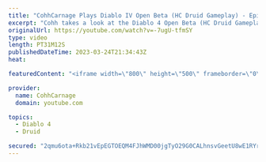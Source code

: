 ```yaml
---
title: "CohhCarnage Plays Diablo IV Open Beta (HC Druid Gameplay) - Episode 3"
excerpt: "Cohh takes a look at the Diablo 4 Open Beta (HC Druid Gameplay) to see what it has to offer. - Watch live at ..."
originalUrl: https://youtube.com/watch?v=-7ugU-tfmSY
type: video
length: PT31M12S
publishedDateTime: 2023-03-24T21:34:43Z
heat: 

featuredContent: "<iframe width=\"800\" height=\"500\" frameborder=\"0\" src=\"https://www.youtube.com/embed/-7ugU-tfmSY\" allow=\"accelerometer; autoplay; encrypted-media; gyroscope; picture-in-picture\" allowfullscreen></iframe>"

provider:
  name: CohhCarnage
  domain: youtube.com

topics:
  - Diablo 4
  - Druid

secured: "2qmu6ota+Rkb21vEpEGTOEQM4FJhWMD00jgTyO29G0CALhnsvGeetU8wE1RYrJ9pHRzNek6bcXNo9ZuJ3bHbWABbhvPGjoFfVNFj3SZNBoOzgS/uCaVjw9DWvItT6khBrqjDSfg/X9pGr9CgnSqIETXJdObnQ4RDkMD5kVB+r7NkJKi78NZ0ABsU24K8mpDZRIBiFWvuN/GtYfNkldU3S7gL4jkFsrWSIuD3NVRSLYRtho7L173YejW5mUHmRucUCFVFjOg6Efn9wmOfJgbVazexDLqsV8tKen7fN5A0MDjVGb/zGaqRM6yZvlSJZ683qsdfX1pVqYRXqiuS+ZxcH5VcXfWI2yNLz7hF2cjdonNkpsI6ki5nhFard+iBEf/IQK+T6mins94BR6fpcK2AHbMw24cfrM7E5USjxnH9CSc=;zB1OtrB5Yi92jOpVQrTvsw=="
---
```


